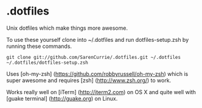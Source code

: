 # .dotfiles
Unix dotfiles which make things more awesome.

To use these yourself clone into ~/.dotfiles and run dotfiles-setup.zsh by running these commands.

    git clone git://github.com/SarenCurrie/.dotfiles.git ~/.dotfiles
    ~/.dotfiles/dotfiles-setup.zsh

Uses [oh-my-zsh] (https://github.com/robbyrussell/oh-my-zsh) which is super awesome and requires [zsh] (http://www.zsh.org/) to work.

Works really well on [iTerm] (http://iterm2.com) on OS X and quite well with [guake terminal] (http://guake.org) on Linux.
